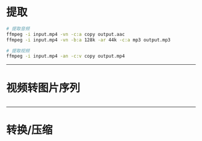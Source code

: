 # 提取
```sh
# 提取音频
ffmpeg -i input.mp4 -vn -c:a copy output.aac
ffmpeg -i input.mp4 -vn -b:a 128k -ar 44k -c:a mp3 output.mp3

# 提取视频
ffmpeg -i input.mp4 -an -c:v copy output.mp4
```
---
# 视频转图片序列
```sh
```
---
# 转换/压缩
